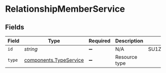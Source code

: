# RelationshipMemberService


## Fields

| Field                                                        | Type                                                         | Required                                                     | Description                                                  | Example                                                      |
| ------------------------------------------------------------ | ------------------------------------------------------------ | ------------------------------------------------------------ | ------------------------------------------------------------ | ------------------------------------------------------------ |
| `id`                                                         | *string*                                                     | :heavy_minus_sign:                                           | N/A                                                          | SU1Z0isxPaozGVKXdv0eY                                        |
| `type`                                                       | [components.TypeService](../../models/shared/typeservice.md) | :heavy_minus_sign:                                           | Resource type                                                |                                                              |